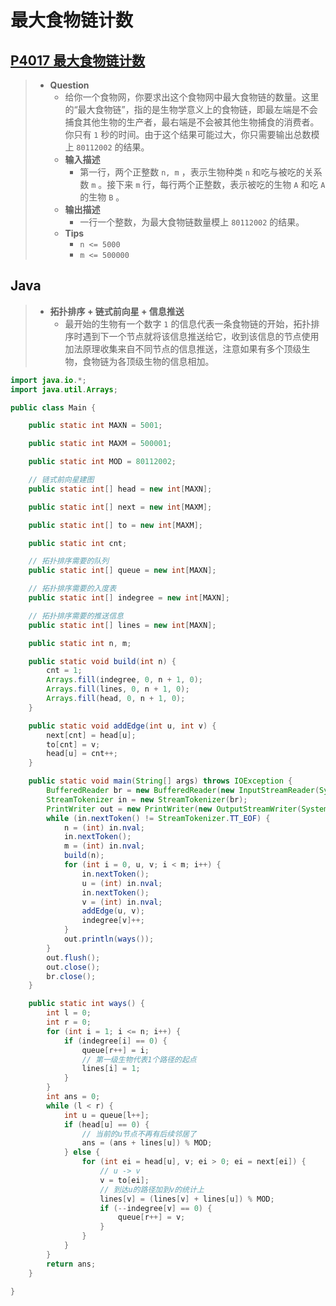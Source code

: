 # 最大食物链计数

## [P4017 最大食物链计数](https://www.luogu.com.cn/problem/P4017)

> - **Question**
>   - 给你一个食物网，你要求出这个食物网中最大食物链的数量。这里的“最大食物链”，指的是生物学意义上的食物链，即最左端是不会捕食其他生物的生产者，最右端是不会被其他生物捕食的消费者。你只有 `1` 秒的时间。由于这个结果可能过大，你只需要输出总数模上 `80112002` 的结果。
>   - **输入描述**
>     - 第一行，两个正整数 `n, m` ，表示生物种类 `n` 和吃与被吃的关系数 `m` 。接下来 `m` 行，每行两个正整数，表示被吃的生物 `A` 和吃 `A` 的生物 `B` 。
>   - **输出描述**
>     - 一行一个整数，为最大食物链数量模上 `80112002` 的结果。
>   - **Tips**
>     - `n <= 5000`
>     - `m <= 500000`

## Java

> - **拓扑排序 + 链式前向星 + 信息推送**
>   - 最开始的生物有一个数字 `1` 的信息代表一条食物链的开始，拓扑排序时遇到下一个节点就将该信息推送给它，收到该信息的节点使用加法原理收集来自不同节点的信息推送，注意如果有多个顶级生物，食物链为各顶级生物的信息相加。

```java
import java.io.*;
import java.util.Arrays;

public class Main {

    public static int MAXN = 5001;

    public static int MAXM = 500001;

    public static int MOD = 80112002;

    // 链式前向星建图
    public static int[] head = new int[MAXN];

    public static int[] next = new int[MAXM];

    public static int[] to = new int[MAXM];

    public static int cnt;

    // 拓扑排序需要的队列
    public static int[] queue = new int[MAXN];

    // 拓扑排序需要的入度表
    public static int[] indegree = new int[MAXN];

    // 拓扑排序需要的推送信息
    public static int[] lines = new int[MAXN];

    public static int n, m;

    public static void build(int n) {
        cnt = 1;
        Arrays.fill(indegree, 0, n + 1, 0);
        Arrays.fill(lines, 0, n + 1, 0);
        Arrays.fill(head, 0, n + 1, 0);
    }

    public static void addEdge(int u, int v) {
        next[cnt] = head[u];
        to[cnt] = v;
        head[u] = cnt++;
    }

    public static void main(String[] args) throws IOException {
        BufferedReader br = new BufferedReader(new InputStreamReader(System.in));
        StreamTokenizer in = new StreamTokenizer(br);
        PrintWriter out = new PrintWriter(new OutputStreamWriter(System.out));
        while (in.nextToken() != StreamTokenizer.TT_EOF) {
            n = (int) in.nval;
            in.nextToken();
            m = (int) in.nval;
            build(n);
            for (int i = 0, u, v; i < m; i++) {
                in.nextToken();
                u = (int) in.nval;
                in.nextToken();
                v = (int) in.nval;
                addEdge(u, v);
                indegree[v]++;
            }
            out.println(ways());
        }
        out.flush();
        out.close();
        br.close();
    }

    public static int ways() {
        int l = 0;
        int r = 0;
        for (int i = 1; i <= n; i++) {
            if (indegree[i] == 0) {
                queue[r++] = i;
                // 第一级生物代表1个路径的起点
                lines[i] = 1;
            }
        }
        int ans = 0;
        while (l < r) {
            int u = queue[l++];
            if (head[u] == 0) {
                // 当前的u节点不再有后续邻居了
                ans = (ans + lines[u]) % MOD;
            } else {
                for (int ei = head[u], v; ei > 0; ei = next[ei]) {
                    // u -> v
                    v = to[ei];
                    // 到达u的路径加到v的统计上
                    lines[v] = (lines[v] + lines[u]) % MOD;
                    if (--indegree[v] == 0) {
                        queue[r++] = v;
                    }
                }
            }
        }
        return ans;
    }

}
```
